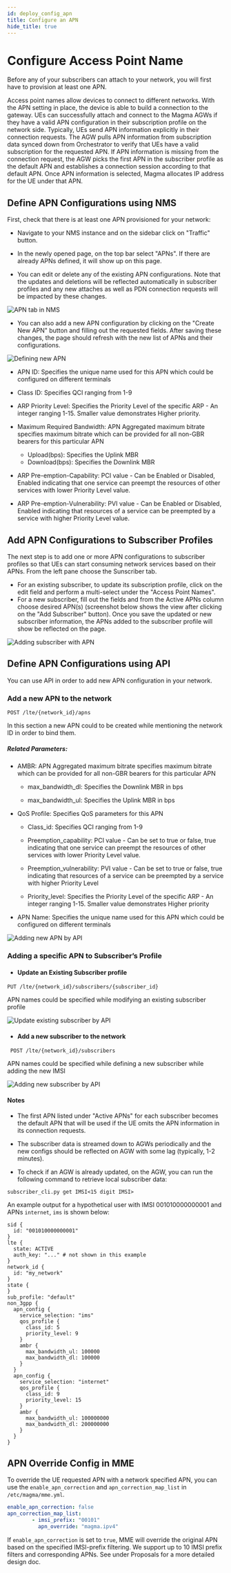 ```yaml
---
id: deploy_config_apn
title: Configure an APN
hide_title: true
---
```


# Configure Access Point Name

Before any of your subscribers can attach to your network, you will first have
to provision at least one APN.

Access point names allow devices to connect to different networks. With the APN
setting in place, the device is able to build a connection to the gateway.
UEs can successfully attach and connect to the Magma AGWs if they have a
valid APN configuration in their subscription profile on the network side.
Typically, UEs send APN information explicitly in their connection requests.
The AGW pulls APN information from subscription data synced down from
Orchestrator to verify that UEs have a valid subscription for the requested APN.
If APN information is missing from the connection request, the AGW picks the
first APN in the subscriber profile as the default APN and establishes a
connection session according to that default APN. Once APN information is
selected, Magma allocates IP address for the UE under that APN.

## Define APN Configurations using NMS

First, check that there is at least one APN provisioned for your network:

- Navigate to your NMS instance and on the sidebar click on "Traffic" button.

- In the newly opened page, on the top bar select "APNs".
If there are already APNs defined, it will show up on this page.

- You can edit or delete any of the existing APN configurations.
Note that the updates and deletions will be reflected automatically in
subscriber profiles and any new attaches as well as PDN connection requests
will be impacted by these changes.

![APN tab in NMS](assets/nms/APN/Configuration_By_NMS.png)






- You can also add a new APN configuration by clicking on the "Create New APN"
button and filling out the requested fields. After saving these changes, the
page should refresh with the new list of APNs and their configurations.

![Defining new APN](assets/nms/APN/define_new_APN.png)

  - APN ID: Specifies the unique name used for this APN which could be configured
  on different terminals

  - Class ID: Specifies QCI ranging from 1-9

  - ARP Priority Level: Specifies the Priority Level of the specific ARP - An
  integer ranging 1-15. Smaller value demonstrates Higher priority.

  - Maximum Required Bandwidth: APN Aggregated maximum bitrate specifies maximum
  bitrate which can be provided for all non-GBR bearers for this particular APN

    - Upload(bps): Specifies the Uplink MBR
    - Download(bps): Specifies the Downlink MBR

  - ARP Pre-emption-Capability: PCI value - Can be Enabled or Disabled, Enabled
  indicating that one service can preempt the resources of other services with lower
  Priority Level value.

  - ARP Pre-emption-Vulnerability: PVI value - Can be Enabled or Disabled, Enabled
  indicating that resources of a service can be preempted by a service with higher
  Priority Level value.


## Add APN Configurations to Subscriber Profiles

The next step is to add one or more APN configurations to subscriber profiles
so that UEs can start consuming network services based on their APNs. From the left pane
choose the Sunscriber tab.

- For an existing subscriber, to update its subscription profile, click on the
edit field and perform a multi-select under the "Access Point Names".
- For a new subscriber, fill out the fields and from the Active APNs column choose desired APN(s)
(screenshot below shows the view after clicking on the "Add Subscriber"
button).
Once you save the updated or new subscriber information, the APNs
added to the subscriber profile will show be reflected on the page.

![Adding subscriber with APN](assets/nms/APN/Adding_APN_to_SubscriberPro.png)


## Define APN Configurations using API
You can use API in order to add new APN configuration in your network.

### Add a new APN to the network
`POST /lte/{network_id}/apns`

In this section a new APN could to be created while mentioning the network ID in order to bind them.

##### Related Parameters:

- AMBR: APN Aggregated maximum bitrate specifies maximum bitrate which can be provided for all non-GBR bearers for this particular APN

  - max_bandwidth_dl: Specifies the Downlink MBR in bps

  - max_bandwidth_ul: Specifies the Uplink MBR in bps

- QoS Profile: Specifies QoS parameters for this APN

  - Class_id: Specifies QCI ranging from 1-9

  - Preemption_capability: PCI value - Can be set to true or false, true indicating that one service can preempt the resources of other services with lower Priority Level value.
  - Preemption_vulnerability: PVI value - Can be set to true or false, true indicating that resources of a service can be preempted by a service with higher Priority Level
  - Priority_level: Specifies the Priority Level of the specific ARP - An integer ranging 1-15. Smaller value demonstrates Higher priority

- APN Name: Specifies the unique name used for this APN which could be configured on different terminals


![Adding new APN by API](assets/nms/APN/Add_new_APN_API.png)

### Adding a specific APN to Subscriber’s Profile
- #### Update an Existing Subscriber profile
`PUT /lte/{network_id}/subscribers/{subscriber_id}`


APN names could be specified while modifying an existing subscriber profile


![Update existing subscriber by API](assets/nms/APN/Update_Existing_Subscribe_API.png)

- #### Add a new subscriber to the network
` POST /lte/{network_id}/subscribers`


APN names could be specified while defining a new subscriber while adding the new IMSI


![Adding new subscriber by API](assets/nms/APN/Add_new_Subscriber_API.png)

#### Notes

- The first APN listed under "Active APNs" for each subscriber becomes the
default APN that will be used if the UE omits the APN information in its
connection requests.

- The subscriber data is streamed down to AGWs periodically and the new configs
should be reflected on AGW with some lag (typically, 1-2 minutes).

- To check if an AGW is already updated, on the AGW, you can run the following
command to retrieve local subscriber data:

`subscriber_cli.py get IMSI<15 digit IMSI>`

An example output for a hypothetical user with IMSI 001010000000001 and APNs
`internet`, `ims` is shown below:

```text
sid {
  id: "001010000000001"
}
lte {
  state: ACTIVE
  auth_key: "..." # not shown in this example
}
network_id {
  id: "my_network"
}
state {
}
sub_profile: "default"
non_3gpp {
  apn_config {
    service_selection: "ims"
    qos_profile {
      class_id: 5
      priority_level: 9
    }
    ambr {
      max_bandwidth_ul: 100000
      max_bandwidth_dl: 100000
    }
  }
  apn_config {
    service_selection: "internet"
    qos_profile {
      class_id: 9
      priority_level: 15
    }
    ambr {
      max_bandwidth_ul: 100000000
      max_bandwidth_dl: 200000000
    }
  }
}
```

## APN Override Config in MME

To override the UE requested APN with a network specified APN, you can use the
`enable_apn_correction` and `apn_correction_map_list` in `/etc/magma/mme.yml`.

```yaml
enable_apn_correction: false
apn_correction_map_list:
        - imsi_prefix: "00101"
          apn_override: "magma.ipv4"
```

If `enable_apn_correction` is set to `true`, MME will override the original APN
based on the specified IMSI-prefix filtering.
We support up to 10 IMSI prefix filters and corresponding APNs.
See under Proposals for a more detailed design doc.
